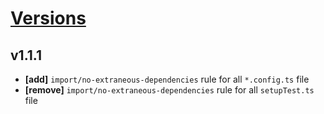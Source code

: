 # [Versions](https://github.com/Tracktor/eslint-config-react-tracktor/releases)

## v1.1.1
- **[add]** `import/no-extraneous-dependencies` rule for all `*.config.ts` file
- **[remove]** `import/no-extraneous-dependencies` rule for all `setupTest.ts` file
